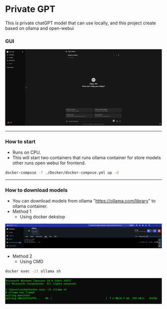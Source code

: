 # Private GPT

This is private chatGPT model that can use locally, and this project create based on ollama and open-webui

### GUI
![alt text](imgs/img-1.png)

---

### How to start 
* Runs on CPU.
* This will start two containers that runs ollama container for store models other runs open webui for frontend.
~~~sh
docker-compose -f ./Docker/docker-compose.yml up -d 
~~~

---

### How to download models
* You can download models from ollama "https://ollama.com/library" to ollama container.
* Method 1
    * Using docker dekstop

![alt text](imgs/img-2.png)

* Method 2
    * Using CMD
~~~sh
docker exec -it ollama sh
~~~
![alt text](imgs/img-3.png)
